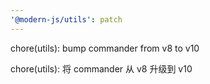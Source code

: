 ```yaml
---
'@modern-js/utils': patch
---
```


chore(utils): bump commander from v8 to v10

chore(utils): 将 commander 从 v8 升级到 v10
